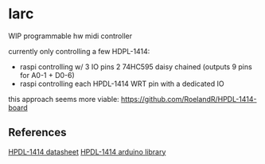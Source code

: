 # larc

WIP programmable hw midi controller

currently only controlling a few HDPL-1414:
 - raspi controlling w/ 3 IO pins 2 74HC595 daisy chained (outputs 9 pins for A0-1 + D0-6)
 - raspi controlling each HPDL-1414 WRT pin with a dedicated IO

this approach seems more viable: https://github.com/RoelandR/HPDL-1414-board


## References

[HPDL-1414 datasheet](http://www.farnell.com/datasheets/76528.pdf)
[HPDL-1414 arduino library](https://github.com/marecl/HPDL1414/blob/master/src/HPDL1414.cpp)
